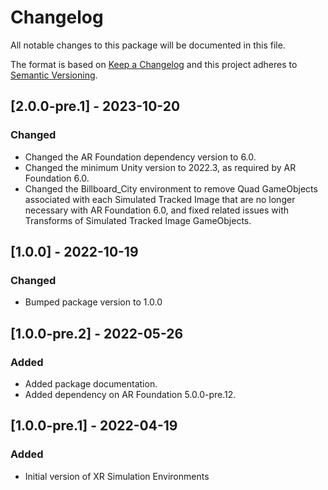 # Changelog

All notable changes to this package will be documented in this file.

The format is based on [Keep a Changelog](http://keepachangelog.com/en/1.0.0/)
and this project adheres to [Semantic Versioning](http://semver.org/spec/v2.0.0.html).

## [2.0.0-pre.1] - 2023-10-20

### Changed

- Changed the AR Foundation dependency version to 6.0.
- Changed the minimum Unity version to 2022.3, as required by AR Foundation 6.0.
- Changed the Billboard_City environment to remove Quad GameObjects associated with each Simulated Tracked Image that are no longer necessary with AR Foundation 6.0, and fixed related issues with Transforms of Simulated Tracked Image GameObjects.

## [1.0.0] - 2022-10-19

### Changed

- Bumped package version to 1.0.0

## [1.0.0-pre.2] - 2022-05-26

### Added

- Added package documentation.
- Added dependency on AR Foundation 5.0.0-pre.12.

## [1.0.0-pre.1] - 2022-04-19

### Added

- Initial version of XR Simulation Environments
